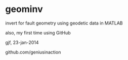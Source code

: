 geominv
=======

invert for fault geometry using geodetic data in MATLAB

also, my first time using GitHub

gjf, 23-jan-2014

github.com/geniusinaction
